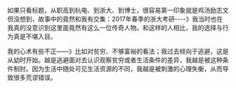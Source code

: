 如果只看标题，从职高到杭电、到浙大、到博士，很容易第一印象就是鸡汤励志文
但没想到，故事中的竟然和我有交集：2017年春季的浙大考研----》我当时也在
我真的没意识到这里面竟然有这么一位传奇人物。和这样的人相比，我的选择与行为真是不堪入目。

我的心术有些不正——》比如对贫穷、不够富裕的看法；我过去倾向于逃避，这是从幼时开始。越是逃避面对去认识观察贫穷或者生活条件的差异，我越是被这种条件制肘。因为生活中随处可见生活资源的不同，我越是被刺激的心理失衡，从而导致很多荒谬错误。